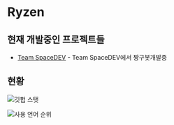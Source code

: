 # Ryzen
## 현재 개발중인 프로젝트들 
+  [Team SpaceDEV](https://github.com/spacedev-official) - Team SpaceDEV에서 짱구봇개발중
## 현황
![깃헙 스탯](https://github-readme-stats.vercel.app/api?username=Ryzen&show_icons=true&theme=tokyonight)

![사용 언어 순위](https://github-readme-stats.vercel.app/api/top-langs/?username=skk7414&layout=compact)
